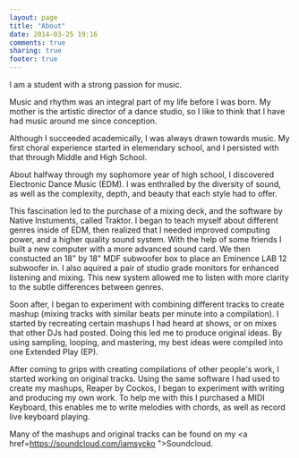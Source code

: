 ```yaml
---
layout: page
title: "About"
date: 2014-03-25 19:16
comments: true
sharing: true
footer: true
---
```

I am a student with a strong passion for music.

Music and rhythm was an integral part of my life before I was born. My mother is the artistic director of a dance studio, so I like to think that I have had music around me since conception. 

Although I succeeded academically, I was always drawn towards music. My first choral experience started in elemendary school, and I persisted with that through Middle and High School.

About halfway through my sophomore year of high school, I discovered Electronic Dance Music (EDM). I was enthralled by the diversity of sound, as well as the complexity, depth, and beauty that each style had to offer.

This fascination led to the purchase of a mixing deck, and the software by Native Instuments, called Traktor. I began to teach myself about different genres inside of EDM, then realized that I needed improved computing power, and a higher quality sound system. With the help of some friends I built a new computer with a more advanced sound card. We then constucted an 18" by 18" MDF subwoofer box to place an Eminence LAB 12 subwoofer in. I also aquired a pair of studio grade monitors for enhanced listening and mixing. This new system allowed me to listen with more clarity to the subtle differences between genres.

Soon after, I began to experiment with combining different tracks to create mashup (mixing tracks with similar beats per minute into a compilation). I started by recreating certain mashups I had heard at shows, or on mixes that other DJs had posted. Doing this led me to produce original ideas. By using sampling, looping, and mastering, my best ideas were compiled into one Extended Play (EP).

After coming to grips with creating compilations of other people's work, I started working on original tracks. Using the same software I had used to create my mashups, Reaper by Cockos, I began to experiment with writing and producing my own work. To help me with this I purchased a MIDI Keyboard, this enables me to write melodies with chords, as well as record live keyboard playing.

Many of the mashups and original tracks can be found on my <a href=https://soundcloud.com/iamsycko ">Soundcloud.</a>
